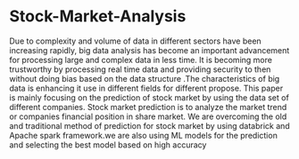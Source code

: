# Stock-Market-Analysis

Due to complexity and volume of data in different
sectors have been increasing rapidly, big data analysis has become
an important advancement for processing large and complex
data in less time. It is becoming more trustworthy by processing
real time data and providing security to then without doing bias
based on the data structure .The characteristics of big data is
enhancing it use in different fields for different propose. This
paper is mainly focusing on the prediction of stock market by
using the data set of different companies. Stock market prediction
is to analyze the market trend or companies financial position in
share market. We are overcoming the old and traditional method
of prediction for stock market by using databrick and Apache
spark framework.we are also using ML models for the prediction
and selecting the best model based on high accuracy
